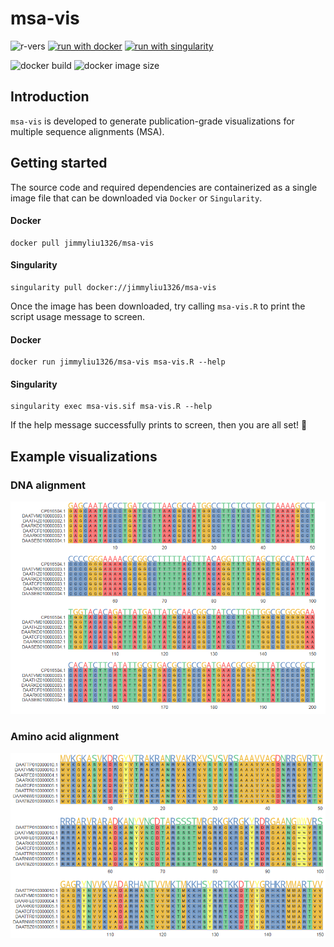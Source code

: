 # msa-vis 
![r-vers](https://img.shields.io/badge/%20-v4.1.3-gray?labelColor=blue&logo=R)
[![run with docker](https://img.shields.io/badge/run%20with-docker-0db7ed?labelColor=000000&logo=docker)](https://www.docker.com/)
[![run with singularity](https://img.shields.io/badge/run%20with-singularity-1d355c.svg?labelColor=000000)](https://sylabs.io/docs/)

![docker build](https://github.com/jimmyliu1326/msa-vis/actions/workflows/docker-image.yml/badge.svg)
![docker image size](https://img.shields.io/docker/image-size/jimmyliu1326/msa-vis)

## Introduction
`msa-vis` is developed to generate publication-grade visualizations for multiple sequence alignments (MSA).

## Getting started

The source code and required dependencies are containerized as a single image file that can be downloaded via `Docker` or `Singularity`.

#### Docker
```
docker pull jimmyliu1326/msa-vis
```
#### Singularity
```
singularity pull docker://jimmyliu1326/msa-vis
```

Once the image has been downloaded, try calling `msa-vis.R` to print the script usage message to screen.

#### Docker
```
docker run jimmyliu1326/msa-vis msa-vis.R --help
```
#### Singularity
```
singularity exec msa-vis.sif msa-vis.R --help
```

If the help message successfully prints to screen, then you are all set! :partying_face:

## Example visualizations
### DNA alignment
![](img/dna.png)
### Amino acid alignment
![](img/aa.png)